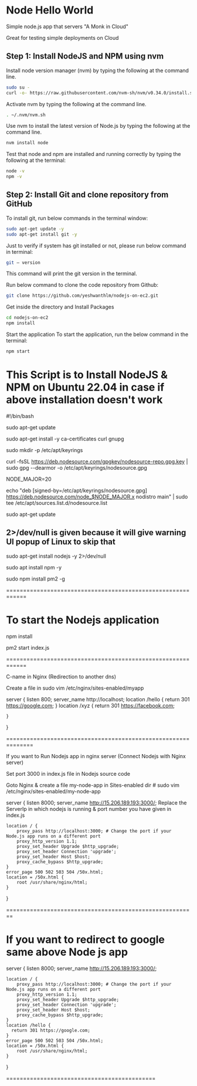 # Node Hello World

Simple node.js app that servers "A Monk in Cloud"

Great for testing simple deployments on Cloud

## Step 1: Install NodeJS and NPM using nvm
Install node version manager (nvm) by typing the following at the command line.

```bash
sudo su -
curl -o- https://raw.githubusercontent.com/nvm-sh/nvm/v0.34.0/install.sh | bash
```
Activate nvm by typing the following at the command line.

```bash
. ~/.nvm/nvm.sh
```

Use nvm to install the latest version of Node.js by typing the following at the command line.

```bash
nvm install node
```

Test that node and npm are installed and running correctly by typing the following at the terminal:

```bash
node -v
npm -v
```

## Step 2: Install Git and clone repository from GitHub
To install git, run below commands in the terminal window:

```bash
sudo apt-get update -y
sudo apt-get install git -y
```

Just to verify if system has git installed or not, please run below command in terminal:
```bash
git — version
```

This command will print the git version in the terminal.

Run below command to clone the code repository from Github:

```bash
git clone https://github.com/yeshwanthlm/nodejs-on-ec2.git
```

Get inside the directory and Install Packages

```bash
cd nodejs-on-ec2
npm install
```

Start the application
To start the application, run the below command in the terminal:

```bash
npm start
```

# This Script is to Install NodeJS & NPM on Ubuntu 22.04 in case if above installation doesn't work
#!/bin/bash

sudo apt-get update

sudo apt-get install -y ca-certificates curl gnupg

sudo mkdir -p /etc/apt/keyrings

curl -fsSL https://deb.nodesource.com/gpgkey/nodesource-repo.gpg.key | sudo gpg --dearmor -o /etc/apt/keyrings/nodesource.gpg

NODE_MAJOR=20

echo "deb [signed-by=/etc/apt/keyrings/nodesource.gpg] https://deb.nodesource.com/node_$NODE_MAJOR.x nodistro main" | sudo tee /etc/apt/sources.list.d/nodesource.list

sudo apt-get update

## 2>/dev/null is given because it will give warning UI popup of Linux to skip that 
sudo apt-get install nodejs -y 2>/dev/null

sudo apt install npm -y

sudo npm install pm2 -g

============================================================

# To start the Nodejs application 

npm install

pm2 start index.js

============================================================

C-name in Nginx (Redirection to another dns)

Create a file in sudo vim /etc/nginx/sites-enabled/myapp


server {
    listen 800;
    server_name http://localhost;
    location /hello {
      return 301 https://google.com;
    }
    location /xyz {
      return 301 https://facebook.com;

    }
}

==============================================================

If you want to Run Nodejs app in nginx server (Connect Nodejs with Nginx server)

Set port 3000 in index.js file in Nodejs source code


Goto Nginx & create a file my-node-app in Sites-enabled dir # sudo vim /etc/nginx/sites-enabled/my-node-app

server {
    listen 8000;
    server_name http://15.206.189.193:3000/;	Replace the ServerIp in which nodejs is running & port number you have given in index.js

    location / {
        proxy_pass http://localhost:3000; # Change the port if your Node.js app runs on a different port
        proxy_http_version 1.1;
        proxy_set_header Upgrade $http_upgrade;
        proxy_set_header Connection 'upgrade';
        proxy_set_header Host $host;
        proxy_cache_bypass $http_upgrade;
    }
    error_page 500 502 503 504 /50x.html;
    location = /50x.html {
        root /usr/share/nginx/html;
    }

}

========================================================

# If you want to redirect to google same above Node js app

server {
    listen 8000;
    server_name http://15.206.189.193:3000/;

    location / {
        proxy_pass http://localhost:3000; # Change the port if your Node.js app runs on a different port
        proxy_http_version 1.1;
        proxy_set_header Upgrade $http_upgrade;
        proxy_set_header Connection 'upgrade';
        proxy_set_header Host $host;
        proxy_cache_bypass $http_upgrade;
    }
    location /hello {
      return 301 https://google.com;
    }
    error_page 500 502 503 504 /50x.html;
    location = /50x.html {
        root /usr/share/nginx/html;
    }

}

============================================


